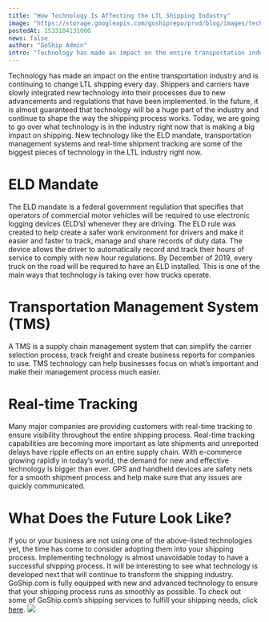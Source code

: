 ```yaml
---
title: "How Technology Is Affecting the LTL Shipping Industry"
image: "https://storage.googleapis.com/goshiprepo/prod/blog/images/technology-affecting-ltl-industry.jpg"
postedAt: 1533104131000
news: false
author: "GoShip Admin"
intro: "Technology has made an impact on the entire transportation industry and is continuing to change LTL shipping every day. Shippers and carriers have slowly integrated new technology into their processes due to new advancements and regulations that have been implemented. In the future, it is almost guaranteed that technology will be a huge part of the industry and continue to shape the way the shipping process works. Today, we are going to go over what technology is in the industry right now that is making a b"
---
```

Technology has made an impact on the entire transportation industry and is continuing to change LTL shipping every day. Shippers and carriers have slowly integrated new technology into their processes due to new advancements and regulations that have been implemented. In the future, it is almost guaranteed that technology will be a huge part of the industry and continue to shape the way the shipping process works. Today, we are going to go over what technology is in the industry right now that is making a big impact on shipping. New technology like the ELD mandate, transportation management systems and real-time shipment tracking are some of the biggest pieces of technology in the LTL industry right now.

**ELD Mandate**
===============

The ELD mandate is a federal government regulation that specifies that operators of commercial motor vehicles will be required to use electronic logging devices (ELD’s) whenever they are driving. The ELD rule was created to help create a safer work environment for drivers and make it easier and faster to track, manage and share records of duty data. The device allows the driver to automatically record and track their hours of service to comply with new hour regulations. By December of 2019, every truck on the road will be required to have an ELD installed. This is one of the main ways that technology is taking over how trucks operate.

**Transportation Management System (TMS)**
==========================================

A TMS is a supply chain management system that can simplify the carrier selection process, track freight and create business reports for companies to use. TMS technology can help businesses focus on what’s important and make their management process much easier.

**Real-time Tracking**
======================

Many major companies are providing customers with real-time tracking to ensure visibility throughout the entire shipping process. Real-time tracking capabilities are becoming more important as late shipments and unreported delays have ripple effects on an entire supply chain. With e-commerce growing rapidly in today’s world, the demand for new and effective technology is bigger than ever. GPS and handheld devices are safety nets for a smooth shipment process and help make sure that any issues are quickly communicated.

**What Does the Future Look Like?**
===================================

If you or your business are not using one of the above-listed technologies yet, the time has come to consider adopting them into your shipping process. Implementing technology is almost unavoidable today to have a successful shipping process. It will be interesting to see what technology is developed next that will continue to transform the shipping industry. GoShip.com is fully equipped with new and advanced technology to ensure that your shipping process runs as smoothly as possible. To check out some of GoShip.com’s shipping services to fulfill your shipping needs, click [here](https://www.goship.com/shipping-services/). [![](https://www.goship.com/wp-content/uploads/2021/02/1ace89b4-fe28-40ff-a2a7-4cddc60fc9ec.png)](https://www.goship.com/)
